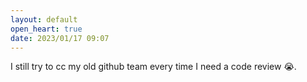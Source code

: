 ```yaml
---
layout: default
open_heart: true
date: 2023/01/17 09:07
---
```


I still try to cc my old github team every time I need a code review 😭.
